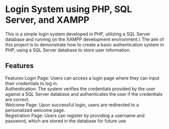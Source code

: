 # Login System using PHP, SQL Server, and XAMPP
This is a simple login system developed in PHP, utilizing a SQL Server database and running on the XAMPP development environment.\ 
The aim of this project is to demonstrate how to create a basic authentication system in PHP, using a SQL Server database to store user information.

## Features
Features
Login Page: Users can access a login page where they can input their credentials to log in.\
Authentication: The system verifies the credentials provided by the user against a SQL Server database and authenticates the user if the credentials are correct.\
Welcome Page: Upon successful login, users are redirected to a personalized welcome page.\
Registration Page: Users can register by providing a username and password, which are stored in the database for future use.





